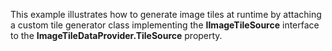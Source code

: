 This example illustrates how to generate image tiles at runtime by attaching a custom tile generator class implementing the **IImageTileSource** interface to the **ImageTileDataProvider.TileSource** property.